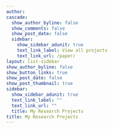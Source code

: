 ```yaml
---
author: 
cascade:
  show_author_byline: false
  show_comments: false
  show_post_date: false
  sidebar:
    show_sidebar_adunit: true
    text_link_label: View all projects
    text_link_url: /paper/
layout: list-sidebar
show_author_byline: false
show_button_links: true
show_post_date: false
show_post_thumbnail: true
sidebar:
  show_sidebar_adunit: true
  text_link_label: ""
  text_link_url: ""
  title: My Research Projects
title: My Research Projects
---
```

